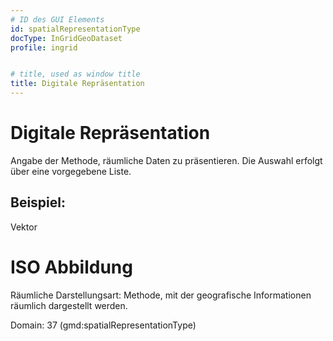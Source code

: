 ```yaml
---
# ID des GUI Elements
id: spatialRepresentationType
docType: InGridGeoDataset
profile: ingrid


# title, used as window title
title: Digitale Repräsentation
---
```


# Digitale Repräsentation

Angabe der Methode, räumliche Daten zu präsentieren. Die Auswahl erfolgt über eine vorgegebene Liste.

## Beispiel:

Vektor

# ISO Abbildung

Räumliche Darstellungsart: Methode, mit der geografische Informationen räumlich dargestellt werden.

Domain: 37 (gmd:spatialRepresentationType)
